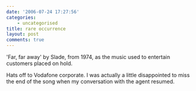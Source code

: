 ```yaml
---
date: '2006-07-24 17:27:56'
categories:
    - uncategorised
title: rare occurrence
layout: post
comments: true
---
```


'Far, far away' by Slade, from 1974, as the music used to entertain
customers placed on hold.

Hats off to Vodafone corporate. I was actually a little disappointed to
miss the end of the song when my conversation with the agent resumed.
